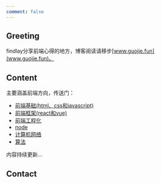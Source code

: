 ```yaml
---
comment: false
---
```


## Greeting
findlay分享前端心得的地方，博客阅读请移步[www.guojie.fun](www.guojie.fun)。
## Content
主要涵盖前端方向，传送门：

- [前端基础(html、css和javascript)](blog/basis/)
- [前端框架(react和vue)](blog/framework/)
- [前端工程化](blog/enginerring/)
- [node](blog/node/)
- [计算机网络](blog/cs-network/)
- [算法](blog/algorithm)

内容持续更新...
## Contact
<contactMe />




